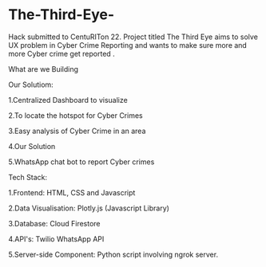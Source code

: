 # The-Third-Eye-
Hack submitted to CentuRITon 22.
Project titled The Third Eye aims to solve UX problem in Cyber Crime Reporting and wants to make sure more and more Cyber crime get reported .

What are we Building

Our Solutiom:

  1.Centralized Dashboard to visualize 

  2.To locate the hotspot for Cyber Crimes

  3.Easy analysis of Cyber Crime in an area

  4.Our Solution

  5.WhatsApp chat bot to report Cyber crimes
  
 Tech Stack:
 
  1.Frontend: HTML, CSS and Javascript 
  
  2.Data Visualisation: Plotly.js (Javascript Library)
  
  3.Database: Cloud Firestore
  
  4.API's: Twilio WhatsApp API
  
  5.Server-side Component: Python script involving ngrok server.

